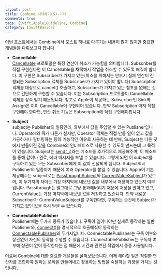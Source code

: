 ```yaml
---
layout: post
title: Combine 시작하기(5)-기타
comments: true
tags: [Swift,Apple,Guideline, Combine]
category: [SwiftBasics]
---  
```


이번 포스트에서는 Combine에서 포스트 하나로 다루기는 내용이 많지 않지만 중요한 개념들을 다뤄보고자 합니다.

* **Cancellable**  
  [Cancellable](https://developer.apple.com/documentation/combine/cancellable) 프로토콜은 특정 연산이 취소가 가능함을 의미합니다. Subscriber를 직접 구현한다면 이 Cancellable을 채택해서 작업을 취소할 수 있도록 해줘야 합니다. 이 구현은 Subscriber가 가지고 있는(취소를 위해서는 반드시 실제 연산이 진행되는 Subscription 객체를 Subscriber가 가지고 있어야 합니다) Subscription 객체를 대상으로 cancel() 호출하고, Subscriber가 가지고 있는 참조를 없애는 것으로 간단하게 구현할 수 있습니다. 이는 Subscription 프로토콜이 Cancellable 객체를 상속 받기 때문입니다. 참고로 Apple이 제공하는 Subscriber인 Sink와 Assign은 이미 Cancellable이 구현되어 있습니다. 만약 Subscription 마저 직접 구현해야 한다면, 연산 취소 기능은 Subscription에 직접 구현해야합니다.  

* **Subject**  
   subject는 Publisher의 일종인데, 외부에서 값을 주입할 수 있는 Publisher입니다. Operator와 뭐가 다른가 싶지만, Operator 객체는 직접 만들 일이 없고 값을 가공하거나 필터링하는 등의 기능적인 이유로 사용하는 데 반해, Subject는 다른 곳에서 만들어진 값을 Combine의 인터페이스로 사용할 수 있도록 만드는데 그 목적이 있습니다. 
   Subject는 [send(_:)](https://developer.apple.com/documentation/combine/subject/3213648-send)라는 메소드를 추가적으로 제공해주며, 이 메소드를 통해 값이나 완료, 에러 메시지를 보낼 수 있습니다. 그렇게 되면 이 subject를 구독하고 있는 모든 Subscriber에게 이 값이 전달되게 됩니다. Subject역시 Publisher의 일종이기 때문에 여러 Operator를 붙일 수 있습니다.
   Apple이 기본 제공해주는 subject로는 [PassthroughSubject](https://developer.apple.com/documentation/combine/passthroughsubject)와 [CurrentValueSubject](https://developer.apple.com/documentation/combine/currentvaluesubject)가 있으며, 이 두가지의 차이는 갸장 마지막에 내보낸 값을 내부에서 저장하고 있는지 여부입니다. Passthrough는 말그대로 그냥 통과해버리기 때문에 저장을 안하고 있고, CurrentValue는 가장 마지막에 내보낸 값을 저장하고 있습니다. 만약 새로운 Subscriber가 CurrentValueSubject를 구독한다면, 구독하는 순간에 Subject가 가지고 있던 값을 즉시 받을 수 있습니다.  

* **ConnectablePublisher**  
    Publisher에는 두가지 종류가 있습니다. 구독이 일어나야만 실제로 동작하는 일반 Publisher와, [connect()](https://developer.apple.com/documentation/combine/connectablepublisher/3204394-connect)을 명시적으로 호출해줘야 동작하는 [ConnectablePublisher](https://developer.apple.com/documentation/combine/connectablepublisher)의 두가지입니다. ConnectablePublisher는 구독 여부와 상관없이 자신의 동작을 수행할 수 있습니다. ConnectablePublisher는 구독자 여부에 상관이 없이 동작한다는 점 때문에 시간과 관련된 작업에서 종종 사용됩니다.

이로써 Combine에 대한 중요한 개념들을 살펴보았습니다. 이제 해야할 일은 적절한 연산자를 조합하여 원하는 로직을 만들어내고 활용하는 방법을 숙달하는 과정을 거치는 것입니다.